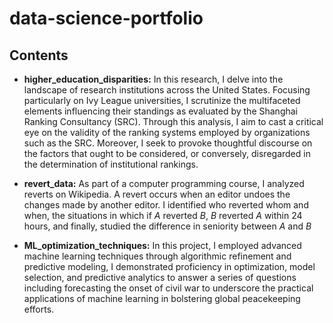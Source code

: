 # data-science-portfolio

## Contents

- **higher_education_disparities:** In this research, I delve into the landscape of research institutions across the United States. Focusing particularly on Ivy League universities, I scrutinize the multifaceted elements influencing their standings as evaluated by the Shanghai Ranking Consultancy (SRC). Through this analysis, I aim to cast a critical eye on the validity of the ranking systems employed by organizations such as the SRC. Moreover, I seek to provoke thoughtful discourse on the factors that ought to be considered, or conversely, disregarded in the determination of institutional rankings.

- **revert_data:** As part of a computer programming course, I analyzed reverts on Wikipedia. A revert occurs when an editor undoes the changes made by another editor. I identified who reverted whom and when, the situations in which if $A$ reverted $B$, $B$ reverted $A$ within 24 hours, and finally, studied the difference in seniority between $A$ and $B$

- **ML_optimization_techniques:** In this project, I employed advanced machine learning techniques through algorithmic refinement and predictive modeling, I demonstrated proficiency in optimization, model selection, and predictive analytics to answer a series of questions including forecasting the onset of civil war to underscore the practical applications of machine learning in bolstering global peacekeeping efforts.
